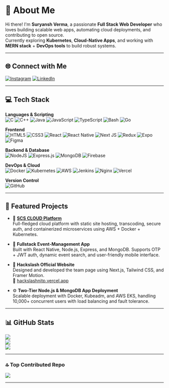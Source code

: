 # 💫 About Me
Hi there! I'm **Suryansh Verma**, a passionate **Full Stack Web Developer** who loves building scalable web apps, automating cloud deployments, and contributing to open source.  
Currently exploring **Kubernetes**, **Cloud-Native Apps**, and working with **MERN stack** + **DevOps tools** to build robust systems.

---

## 🌐 Connect with Me
[![Instagram](https://img.shields.io/badge/Instagram-%23E4405F.svg?logo=Instagram&logoColor=white)](https://instagram.com/suryanshverma_1)
[![LinkedIn](https://img.shields.io/badge/LinkedIn-%230077B5.svg?logo=linkedin&logoColor=white)](https://linkedin.com/in/suryansh-verma-54a88528a)

---

## 💻 Tech Stack

**Languages & Scripting**  
![C](https://img.shields.io/badge/c-%2300599C.svg?style=for-the-badge&logo=c&logoColor=white)
![C++](https://img.shields.io/badge/c++-%2300599C.svg?style=for-the-badge&logo=c%2B%2B&logoColor=white)
![Java](https://img.shields.io/badge/java-%23ED8B00.svg?style=for-the-badge&logo=openjdk&logoColor=white)
![JavaScript](https://img.shields.io/badge/javascript-%23323330.svg?style=for-the-badge&logo=javascript&logoColor=%23F7DF1E)
![TypeScript](https://img.shields.io/badge/typescript-%23007ACC.svg?style=for-the-badge&logo=typescript&logoColor=white)
![Bash](https://img.shields.io/badge/bash_script-%23121011.svg?style=for-the-badge&logo=gnu-bash&logoColor=white)
![Go](https://img.shields.io/badge/go-%2300ADD8.svg?style=for-the-badge&logo=go&logoColor=white)

**Frontend**  
![HTML5](https://img.shields.io/badge/html5-%23E34F26.svg?style=for-the-badge&logo=html5&logoColor=white)
![CSS3](https://img.shields.io/badge/css3-%231572B6.svg?style=for-the-badge&logo=css3&logoColor=white)
![React](https://img.shields.io/badge/react-%2320232a.svg?style=for-the-badge&logo=react&logoColor=%2361DAFB)
![React Native](https://img.shields.io/badge/react_native-%2320232a.svg?style=for-the-badge&logo=react&logoColor=%2361DAFB)
![Next JS](https://img.shields.io/badge/Next-black?style=for-the-badge&logo=next.js&logoColor=white)
![Redux](https://img.shields.io/badge/redux-%23593d88.svg?style=for-the-badge&logo=redux&logoColor=white)
![Expo](https://img.shields.io/badge/expo-1C1E24?style=for-the-badge&logo=expo&logoColor=#D04A37)
![Figma](https://img.shields.io/badge/figma-%23F24E1E.svg?style=for-the-badge&logo=figma&logoColor=white)

**Backend & Database**  
![NodeJS](https://img.shields.io/badge/node.js-6DA55F?style=for-the-badge&logo=node.js&logoColor=white)
![Express.js](https://img.shields.io/badge/express.js-%23404d59.svg?style=for-the-badge&logo=express&logoColor=%2361DAFB)
![MongoDB](https://img.shields.io/badge/MongoDB-%234ea94b.svg?style=for-the-badge&logo=mongodb&logoColor=white)
![Firebase](https://img.shields.io/badge/firebase-%23039BE5.svg?style=for-the-badge&logo=firebase)

**DevOps & Cloud**  
![Docker](https://img.shields.io/badge/docker-%230db7ed.svg?style=for-the-badge&logo=docker&logoColor=white)
![Kubernetes](https://img.shields.io/badge/kubernetes-%23326ce5.svg?style=for-the-badge&logo=kubernetes&logoColor=white)
![AWS](https://img.shields.io/badge/AWS-%23FF9900.svg?style=for-the-badge&logo=amazon-aws&logoColor=white)
![Jenkins](https://img.shields.io/badge/jenkins-%232C5263.svg?style=for-the-badge&logo=jenkins&logoColor=white)
![Nginx](https://img.shields.io/badge/nginx-%23009639.svg?style=for-the-badge&logo=nginx&logoColor=white)
![Vercel](https://img.shields.io/badge/vercel-%23000000.svg?style=for-the-badge&logo=vercel&logoColor=white)

**Version Control**  
![GitHub](https://img.shields.io/badge/github-%23121011.svg?style=for-the-badge&logo=github&logoColor=white)

---

## 📌 Featured Projects

- 🚀 **[SCS CLOUD Platform](https://github.com/suryanshvermaa/scsCloud.git)**  
  Full-fledged cloud platform with static site hosting, transcoding, secure auth, and containerized microservices using AWS + Docker + Kubernetes.

- 📱 **Fullstack Event-Management App**  
  Built with React Native, Node.js, Express, and MongoDB. Supports OTP + JWT auth, dynamic event search, and user-friendly mobile interface.

- 🧠 **Hackslash Official Website**  
  Designed and developed the team page using Next.js, Tailwind CSS, and Framer Motion.  
  🔗 [hackslashnitp.vercel.app](https://hackslashnitp.vercel.app)

- ⚙️ **Two-Tier Node.js & MongoDB App Deployment**  
  Scalable deployment with Docker, Kubeadm, and AWS EKS, handling 10,000+ concurrent users with load balancing and fault tolerance.

---

## 📊 GitHub Stats
![](https://github-readme-stats.vercel.app/api?username=suryanshvermaa&theme=dark&hide_border=false&include_all_commits=false&count_private=true)<br/>
![](https://github-readme-streak-stats.herokuapp.com/?user=suryanshvermaa&theme=dark&hide_border=false)<br/>
![](https://github-readme-stats.vercel.app/api/top-langs/?username=suryanshvermaa&theme=dark&hide_border=false&include_all_commits=false&count_private=true&layout=compact)

---

### 🔝 Top Contributed Repo
![](https://github-contributor-stats.vercel.app/api?username=suryanshvermaa&limit=5&theme=dark&combine_all_yearly_contributions=true)

---

<!-- Proudly created with GPRM ( https://gprm.itsvg.in ) -->
